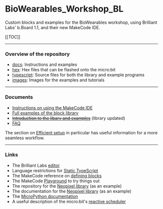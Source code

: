 # BioWearables_Workshop_BL

Custom blocks and examples for the BioWearables workshop, using Brilliant Labs' b.Board 1.1, and their new MakeCode IDE.

[[_TOC_]]

----

### Overview of the repository

- [docs](./docs/): Instructions and examples
- [hex](./hex/): Hex files that can be flashed onto the micro:bit
- [typescript](./typescript/): Source files for both the library and example programs
- [images](./images/): Images for the examples and tutorials

----

### Documents 

- [Instructions on using the MakeCode IDE](../docs/IDE_instructions.md)
- [Full examples of the block library](../docs/full_library_examples.md)
- [~~Introduction to the libary and examples~~](../docs/library_examples.md) (library updated)
- [FAQ](../docs/FAQ.md)

The section on [Efficient setup](./docs/IDE_instructions.md#efficient-setup) in particular has useful information for a more seamless workflow.

----

### Links

- The Brilliant Labs [editor](https://code.brilliantlabs.ca)
- Language restrictions for [Static TypeScript](https://makecode.com/language)
- The MakeCode reference on [defining blocks](https://makecode.com/defining-blocks)
- The MakeCode [Playground](https://makecode.com/playground) to try things out
- The repository for the [Neopixel library](https://github.com/microsoft/pxt-neopixel) (as an example)
- The documentation for the [Neopixel library](https://makecode.microbit.org/pkg/microsoft/pxt-neopixel) (as an example)
- The [MicroPython documentation](https://microbit-micropython.readthedocs.io/en/v1.0.1/index.html)
- A useful description of the micro:bit's [reactive scheduler](https://makecode.microbit.org/device/reactive)
